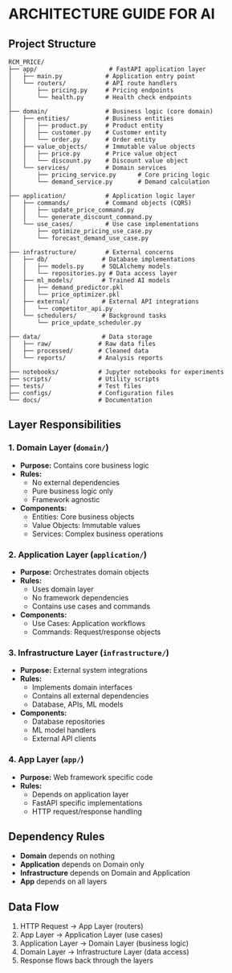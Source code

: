 # ARCHITECTURE GUIDE FOR AI

## Project Structure

```
RCM_PRICE/
├── app/                    # FastAPI application layer
│   ├── main.py            # Application entry point
│   └── routers/           # API route handlers
│       ├── pricing.py     # Pricing endpoints
│       └── health.py      # Health check endpoints
│
├── domain/                # Business logic (core domain)
│   ├── entities/          # Business entities
│   │   ├── product.py     # Product entity
│   │   ├── customer.py    # Customer entity
│   │   └── order.py       # Order entity
│   ├── value_objects/     # Immutable value objects
│   │   ├── price.py       # Price value object
│   │   └── discount.py    # Discount value object
│   └── services/          # Domain services
│       ├── pricing_service.py      # Core pricing logic
│       └── demand_service.py       # Demand calculation
│
├── application/           # Application logic layer
│   ├── commands/          # Command objects (CQRS)
│   │   ├── update_price_command.py
│   │   └── generate_discount_command.py
│   └── use_cases/         # Use case implementations
│       ├── optimize_pricing_use_case.py
│       └── forecast_demand_use_case.py
│
├── infrastructure/        # External concerns
│   ├── db/               # Database implementations
│   │   ├── models.py     # SQLAlchemy models
│   │   └── repositories.py # Data access layer
│   ├── ml_models/        # Trained AI models
│   │   ├── demand_predictor.pkl
│   │   └── price_optimizer.pkl
│   ├── external/         # External API integrations
│   │   └── competitor_api.py
│   └── schedulers/       # Background tasks
│       └── price_update_scheduler.py
│
├── data/                 # Data storage
│   ├── raw/             # Raw data files
│   ├── processed/       # Cleaned data
│   └── reports/         # Analysis reports
│
├── notebooks/           # Jupyter notebooks for experiments
├── scripts/             # Utility scripts
├── tests/               # Test files
├── configs/             # Configuration files
└── docs/                # Documentation
```

## Layer Responsibilities

### 1. Domain Layer (`domain/`)

- **Purpose:** Contains core business logic
- **Rules:**
  - No external dependencies
  - Pure business logic only
  - Framework agnostic
- **Components:**
  - Entities: Core business objects
  - Value Objects: Immutable values
  - Services: Complex business operations

### 2. Application Layer (`application/`)

- **Purpose:** Orchestrates domain objects
- **Rules:**
  - Uses domain layer
  - No framework dependencies
  - Contains use cases and commands
- **Components:**
  - Use Cases: Application workflows
  - Commands: Request/response objects

### 3. Infrastructure Layer (`infrastructure/`)

- **Purpose:** External system integrations
- **Rules:**
  - Implements domain interfaces
  - Contains all external dependencies
  - Database, APIs, ML models
- **Components:**
  - Database repositories
  - ML model handlers
  - External API clients

### 4. App Layer (`app/`)

- **Purpose:** Web framework specific code
- **Rules:**
  - Depends on application layer
  - FastAPI specific implementations
  - HTTP request/response handling

## Dependency Rules

- **Domain** depends on nothing
- **Application** depends on Domain only
- **Infrastructure** depends on Domain and Application
- **App** depends on all layers

## Data Flow

1. HTTP Request → App Layer (routers)
2. App Layer → Application Layer (use cases)
3. Application Layer → Domain Layer (business logic)
4. Domain Layer → Infrastructure Layer (data access)
5. Response flows back through the layers
